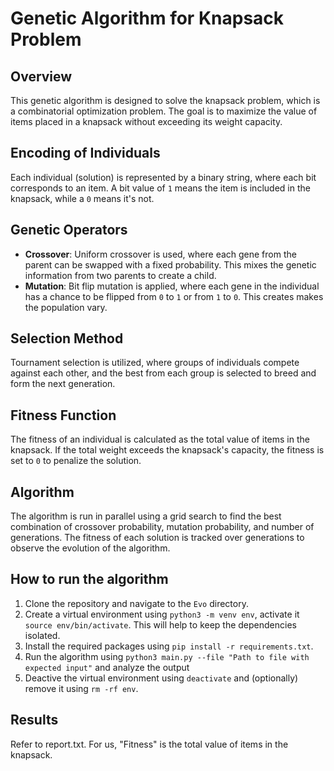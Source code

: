 # Genetic Algorithm for Knapsack Problem

## Overview
This genetic algorithm is designed to solve the knapsack problem, which is a combinatorial optimization problem. The goal is to maximize the value of items placed in a knapsack without exceeding its weight capacity.

## Encoding of Individuals
Each individual (solution) is represented by a binary string, where each bit corresponds to an item. A bit value of `1` means the item is included in the knapsack, while a `0` means it's not.

## Genetic Operators
- **Crossover**: Uniform crossover is used, where each gene from the parent can be swapped with a fixed probability. This mixes the genetic information from two parents to create a child.
- **Mutation**: Bit flip mutation is applied, where each gene in the individual has a chance to be flipped from `0` to `1` or from `1` to `0`. This creates makes the population vary.

## Selection Method
Tournament selection is utilized, where groups of individuals compete against each other, and the best from each group is selected to breed and form the next generation.

## Fitness Function
The fitness of an individual is calculated as the total value of items in the knapsack. If the total weight exceeds the knapsack's capacity, the fitness is set to `0` to penalize the solution.

## Algorithm
The algorithm is run in parallel using a grid search to find the best combination of crossover probability, mutation probability, and number of generations. The fitness of each solution is tracked over generations to observe the evolution of the algorithm.

## How to run the algorithm
1. Clone the repository and navigate to the `Evo` directory.
2. Create a virtual environment using `python3 -m venv env`, activate it `source env/bin/activate`. This will help to keep the dependencies isolated.
3. Install the required packages using `pip install -r requirements.txt`.
4. Run the algorithm using `python3 main.py --file "Path to file with expected input"` and analyze the output 
5. Deactive the virtual environment using `deactivate` and (optionally) remove it using `rm -rf env`.

## Results
Refer to report.txt. For us, "Fitness" is the total value of items in the knapsack.